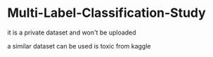 # Multi-Label-Classification-Study
it is a private dataset and won't be uploaded

a similar dataset can be used is toxic from kaggle
